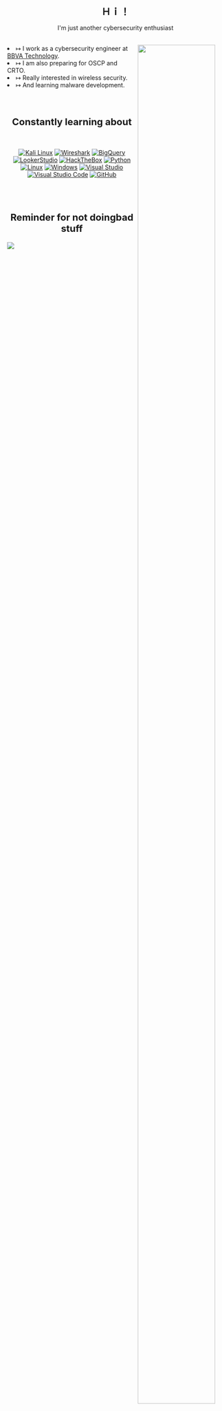 <!-- Credits of everything https://github.com/RambIing -->
<h1 align="center" style="font-size: 22px">  Ｈｉ！ </h1>

  <p align="center">I'm just another cybersecurity enthusiast</p>
  <br>
  <img src="https://media.tenor.com/pBrzvwLzbwoAAAAi/hacking-hack.gif" align="right" style="width:90%&#x3b;max-width:200px&#x3b;"/>
  <li>&#x21a6; I work as a cybersecurity engineer at <a href="https://www.bbvatechnology.com/">BBVA Technology</a>.</li>
  <li>&#x21a6; I am also preparing for OSCP and CRTO.</li>
  <li>&#x21a6; Really interested in wireless security.</li>
  <li>&#x21a6; And learning malware development.</li>
  
</li>
<br><br>
<h2 align="center" style="font-size: 22px"> Constantly learning about </h2>
<br>

<div align="center"><p>
  
[![Kali Linux](https://img.shields.io/badge/kali_linux-000000?style=for-the-badge&logo=kali-linux&logoColor=CC0000)](https://www.kali.org/)
[![Wireshark](https://img.shields.io/badge/wireshark-FFFFFF?style=for-the-badge&logo=wireshark&logoColor=000000)](https://www.wireshark.org/)
[![BigQuery](https://img.shields.io/badge/BigQuery-669DF6?style=for-the-badge&logo=googlebigquery&logoColor=FFFFFF)](https://cloud.google.com/bigquery?hl=es)
[![LookerStudio](https://img.shields.io/badge/LookerStudio-4285F4?style=for-the-badge&logo=looker&logoColor=FFFFFF)](https://lookerstudio.google.com/)
[![HackTheBox](https://img.shields.io/badge/Hackthebox-9FEF00?style=for-the-badge&logo=hackthebox&logoColor=FFFFFF)](https://www.hackthebox.com/)
[![Python](https://img.shields.io/badge/python-3670A0?style=for-the-badge&logo=python&logoColor=ffdd54)](https://www.python.org/)
[![Linux](https://img.shields.io/badge/Linux-FCC624?style=for-the-badge&logo=linux&logoColor=black)](https://www.linux.org/)
[![Windows](https://img.shields.io/badge/Windows-0078D6?style=for-the-badge&logo=windows&logoColor=white)](https://www.microsoft.com/en-us/windows) 
[![Visual Studio](https://img.shields.io/badge/Visual%20Studio-5C2D91.svg?style=for-the-badge&logo=visual-studio&logoColor=white)](https://visualstudio.microsoft.com/) 
[![Visual Studio Code](https://img.shields.io/badge/Visual%20Studio%20Code-0078d7.svg?style=for-the-badge&logo=visual-studio-code&logoColor=white)](https://code.visualstudio.com/) 
[![GitHub](https://img.shields.io/badge/github-%23121011.svg?style=for-the-badge&logo=github&logoColor=white)](https://github.com)  
<p>
</div>
<br><br>
<h2 align="center" style="font-size: 22px"> Reminder for not doingbad stuff</h2>
<img src="https://c.tenor.com/lG2TGXW4n4wAAAAC/tenor.gif" align="center" style="&#x3b;max-width:200px&#x3b;"/>

<!-- 

Background gif. New patch credit: https://github.com/TheCubiq

```math
\mmlToken{ms}[fontfamily="goombafont&#x3b; color:transparent&#x3b; pointer-events: none&#x3b; z-index: -10&#x3b; position: fixed&#x3b; top: 0&#x3b; left: 0&#x3b; height: 100vh&#x3b; object-fit: cover&#x3b; background-size: cover&#x3b; width: 130vw&#x3b; opacity: 0.5&#x3b; background: url('https://github.com/rambiing/rambiing/blob/main/cirno.gif?raw=true')&#x3b;"]{}
```

<!-- 


```math
\mmlToken{ms}[fontfamily="goombafont&#x3b; color:transparent&#x3b; pointer-events: none&#x3b; z-index: 5&#x3b; position: fixed&#x3b; left: 50dvi&#x3b; top: 50dvb&#x3b; width: 80dvmin&#x3b; background-position: 0 0&#x3b; height: 80dvmin&#x3b; translate: -50% -50%&#x3b; opacity: 1&#x3b; background-repeat: no-repeat&#x3b; background-size: 100% 100%&#x3b; height: 100px&#x3b; width: 1000px&#x3b; animation: 0.8s linear both alternate infinite shrink-x&#x3b; background-image: url('https://github.com/rambiing/rambiing/blob/main/fumo.png?raw=true')&#x3b;"]{}
```

<!-- 

Congrats. You won!

```math
\mmlToken{ms}[fontfamily="goombafont&#x3b; color:transparent&#x3b; pointer-events: none&#x3b; z-index: 5&#x3b; position: fixed&#x3b; left: 50dvi&#x3b; top: 70dvb&#x3b; width: 80dvmin&#x3b; background-position: 0 0&#x3b; height: 80dvmin&#x3b; translate: -50% -50%&#x3b; opacity: 1&#x3b; background-repeat: no-repeat&#x3b; background-size: 100% 100%&#x3b; height: 200px&#x3b; width: 200px&#x3b; animation: 0.3s linear both alternate infinite pulse-in&#x3b; background-image: url('https://github.com/rambiing/rambiing/blob/main/congrats.jpg?raw=true')&#x3b;"]{}
```

<!-- 

Gradient effect credit: https://github.com/TheCubiq


```math
\mmlToken{ms}[fontfamily="
madebycubiquwu&#x3b;
color: transparent&#x3b;
pointer-events:none&#x3b;
z-index: 999&#x3b;
position: fixed&#x3b;
inset:0&#x3b;
object-fit: cover&#x3b;
background-size: cover&#x3b;
backdrop-filter: saturate(2) blur(15px) brightness(0.7) opacity(1.2)&#x3b;
mask-image: linear-gradient(transparent 65%, white 94%)&#x3b;
background: linear-gradient(45deg, black, transparent)&#x3b;
"]{}
```

<!-- 

Fake gif profile picture. Buggy with new patch. Feel free to PR if you have a better way, im not a front-end person at all. 

```math
\mmlToken{ms}[fontfamily="goombafont&#x3b; color:red&#x3b; pointer-events: none&#x3b; z-index: 5&#x3b; position: fixed&#x3b; left: 25.6dvi&#x3b; top: 30.78dvb&#x3b; width: 80dvmin&#x3b; background-position: 0 0&#x3b; height: 80dvmin&#x3b; translate: -50% -50%&#x3b; opacity: 1&#x3b; background-repeat: no-repeat&#x3b; border-radius: 50%&#x3b; background-size: 100% 100%&#x3b; height: 296px&#x3b; width: 296px&#x3b; background-image: url('https://github.com/rambiing/rambiing/blob/main/cirno-love.gif?raw=true')&#x3b;"]{}
```

-->

